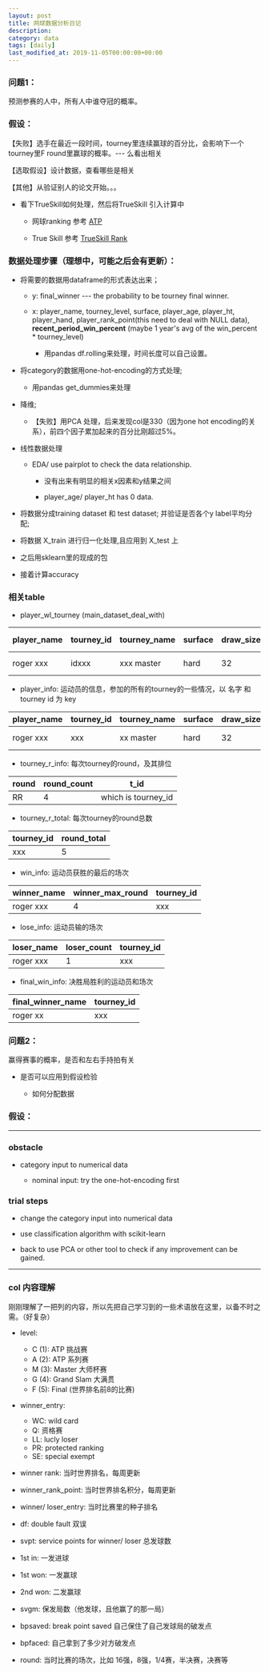 ```yaml
---
layout: post
title: 网球数据分析日记
description: 
category: data
tags: [daily]
last_modified_at: 2019-11-05T00:00:00+00:00
---
```



### 问题1：

预测参赛的人中，所有人中谁夺冠的概率。

### 假设：

【失败】选手在最近一段时间，tourney里连续赢球的百分比，会影响下一个tourney里F round里赢球的概率。--- 么看出相关

【选取假设】设计数据，查看哪些是相关

【其他】从验证别人的论文开始。。。

 - 看下TrueSkill如何处理，然后将TrueSkill 引入计算中

    - 网球ranking 参考 [ATP](https://en.wikipedia.org/wiki/ATP_Rankings)

    - True Skill 参考 [TrueSkill Rank](https://www.microsoft.com/en-us/research/project/trueskill-ranking-system/)




### 数据处理步骤（理想中，可能之后会有更新）：

- 将需要的数据用dataframe的形式表达出来；

    - y: final_winner --- the probability to be tourney final winner. 

    - x: player_name, tourney_level, surface, player_age, player_ht, player_hand, player_rank_point(this need to deal with NULL data), **recent_period_win_percent** (maybe 1 year's avg of the win_percent * tourney_level)

        - 用pandas df.rolling来处理，时间长度可以自己设置。


- 将category的数据用one-hot-encoding的方式处理;

    - 用pandas get_dummies来处理

- 降维;

    - 【失败】用PCA 处理，后来发现col是330（因为one hot encoding的关系），前四个因子累加起来的百分比刚超过5%。

- 线性数据处理

    - EDA/ use pairplot to check the data relationship.

        - 没有出来有明显的相关x因素和y结果之间

        - player_age/ player_ht has 0 data.

- 将数据分成training dataset 和 test dataset; 并验证是否各个y label平均分配; 

- 将数据 X_train 进行归一化处理,且应用到 X_test 上

- 之后用sklearn里的现成的包

- 接着计算accuracy

### 相关table

- player_wl_tourney (main_dataset_deal_with)

|player_name | tourney_id|tourney_name |surface |draw_size|tourney_level|tourney date| final_winner | round_total | winner_max_round |win_percent| player_hand|player_age|player_ht|player_rank_points|wt_win_percent|
|--- | --- | ---| ---| --- | --- |--- |--- |--- | --- |--- |  --- |--- | --- |--- | --- |  
|roger xxx | idxxx|xxx master| hard |32|A|2019-01-01| 1 | 4 | 4 |100| R|20|189|2190|win% * level weight|


- player_info: 运动员的信息，参加的所有的tourney的一些情况，以 名字 和 tourney id 为 key

|player_name | tourney_id| tourney_name |surface | draw_size | tourney_level|level_weight|tourney_date |player_hand|player_age|player_ht|player_rank_points|
|--- | --- | ---| ---| --- | --- |--- |---| --- | --- |--- |--- |
|roger xxx | xxx | xx master| hard| 32 | A|1|2019-01-01 |R|20|189|2190|

- tourney_r_info: 每次tourney的round，及其排位

|round | round_count | t_id| 
|--- | --- | ---| 
|RR | 4 | which is tourney_id| 

- tourney_r_total: 每次tourney的round总数

|tourney_id | round_total|
|--- | --- | 
|xxx | 5 |


- win_info: 运动员获胜的最后的场次

|winner_name | winner_max_round | tourney_id| 
|--- | --- | ---| 
|roger xxx | 4 | xxx| 

- lose_info: 运动员输的场次

|loser_name | loser_count |tourney_id| 
|--- | --- | ---| 
|roger xxx | 1 | xxx| 


- final_win_info: 决胜局胜利的运动员和场次

|final_winner_name | tourney_id| 
|--- | --- | 
|roger xx | xxx | 

### 问题2：

赢得赛事的概率，是否和左右手持拍有关 
    
- 是否可以应用到假设检验

    - 如何分配数据


### 假设：


<hr>

### obstacle

- category input to numerical data

    - nominal input: try the one-hot-encoding first

### trial steps

- change the category input into numerical data

- use classification algorithm with scikit-learn

- back to use PCA or other tool to check if any improvement can be gained. 

<hr>

### col 内容理解

刚刚理解了一把列的内容，所以先把自己学习到的一些术语放在这里，以备不时之需。（好复杂）

- level: 

    - C (1): ATP 挑战赛
    - A (2): ATP 系列赛
    - M (3): Master 大师杯赛
    - G (4): Grand Slam 大满贯
    - F (5): Final (世界排名前8的比赛)

- winner_entry: 

    - WC: wild card
    - Q: 资格赛
    - LL: lucly loser
    - PR: protected ranking
    - SE: special exempt

- winner rank: 当时世界排名，每周更新

- winner_rank_point: 当时世界排名积分，每周更新

- winner/ loser_entry: 当时比赛里的种子排名

- df: double fault 双误

- svpt: service points for winner/ loser 总发球数

- 1st in: 一发进球

- 1st won: 一发赢球

- 2nd won: 二发赢球

- svgm: 保发局数（他发球，且他赢了的那一局）

- bpsaved: break point saved 自己保住了自己发球局的破发点

- bpfaced: 自己拿到了多少对方破发点

- round: 当时比赛的场次，比如 16强，8强，1/4赛，半决赛，决赛等